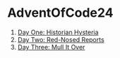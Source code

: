 # AdventOfCode24
1. [Day One: Historian Hysteria](https://github.com/j-finn/AdventOfCode2024/blob/main/src/main/java/DayOne.java)
2. [Day Two: Red-Nosed Reports](https://github.com/j-finn/AdventOfCode2024/blob/main/src/main/java/DayTwo.java)
2. [Day Three: Mull It Over](https://github.com/j-finn/AdventOfCode2024/blob/main/src/main/java/DayThree.java)
